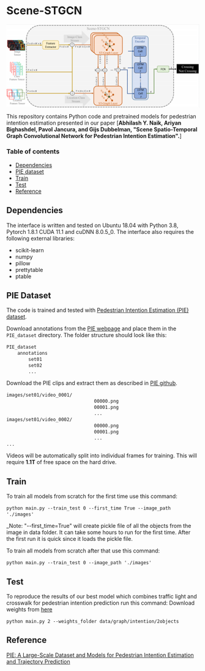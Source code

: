 # Scene-STGCN

<p align="center">
<img src="framework.png" alt="Scene-STGCN" align="middle" width="600"/>
</p>


This repository contains Python code and pretrained models for pedestrian intention estimation presented in our paper [**Abhilash Y. Naik, Ariyan Bighashdel, Pavol Jancura, and Gijs Dubbelman, "Scene Spatio-Temporal Graph Convolutional Network for Pedestrian
Intention Estimation".**]


### Table of contents
* [Dependencies](#dependencies)
* [PIE dataset](#datasets)
* [Train](#train)
* [Test](#test)
* [Reference](#citation)

<a name="dependencies"></a>
## Dependencies
The interface is written and tested on Ubuntu 18.04 with Python 3.8, Pytorch 1.8.1 CUDA 11.1 and cuDNN 8.0.5_0. The interface also requires
the following external libraries:<br/>

* scikit-learn
* numpy
* pillow
* prettytable
* ptable


<a name="datasets"></a>
## PIE Dataset
The code is trained and tested with [Pedestrian Intention Estimation (PIE) dataset](http://data.nvision2.eecs.yorku.ca/PIE_dataset/).

Download annotations from the [PIE webpage](http://data.nvision2.eecs.yorku.ca/PIE_dataset/) and place them in the `PIE_dataset` directory. The folder structure should look like this:

```
PIE_dataset
    annotations
        set01
        set02
        ...

```

Download the PIE clips and extract them as described in [PIE github](https://github.com/aras62/PIE).
```
images/set01/video_0001/
								00000.png
								00001.png
								...
images/set01/video_0002/
								00000.png
								00001.png
								...		
...
```

Videos will be automatically split into individual frames for training. This will require **1.1T** of free space on the hard drive.

<a name="train"></a>
## Train

To train all models from scratch for the first time use this command:
```
python main.py --train_test 0 --first_time True --image_path './images'
```

_Note: "--first_time=True" will create pickle file of all the objects from the image in data folder. It can take some hours to run for the first time. After the first run it is quick since it loads the pickle file.

To train all models from scratch after that use this command:
```
python main.py --train_test 0 --image_path './images'
```

<a name="test"></a>
## Test

To reproduce the results of our best model which combines traffic light and crosswalk for pedestrian intention prediction run this command: Download weights from [here](https://drive.google.com/drive/folders/10TrD2tgbRCkzTIKERhsnB7QKWRDh9kZs?usp=sharing)

```
python main.py 2 --weights_folder data/graph/intention/2objects
```

<a name="citation"></a>
## Reference
[PIE: A Large-Scale Dataset and Models for Pedestrian Intention Estimation and Trajectory Prediction](https://github.com/aras62/PIE)

